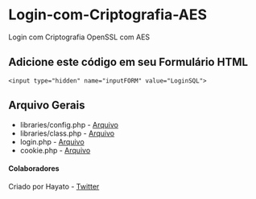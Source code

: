 # Login-com-Criptografia-AES
Login com Criptografia OpenSSL com AES

## Adicione este código em seu Formulário HTML
`<input type="hidden" name="inputFORM" value="LoginSQL">`

## Arquivo Gerais
- libraries/config.php - [Arquivo](libraries/config.php)
- libraries/class.php - [Arquivo](libraries/class.php)
- login.php - [Arquivo](login.php)
- cookie.php - [Arquivo](cookie.php)

#### Colaboradores
Criado por Hayato - [Twitter](https://twitter.com/joaopauloCODE)
